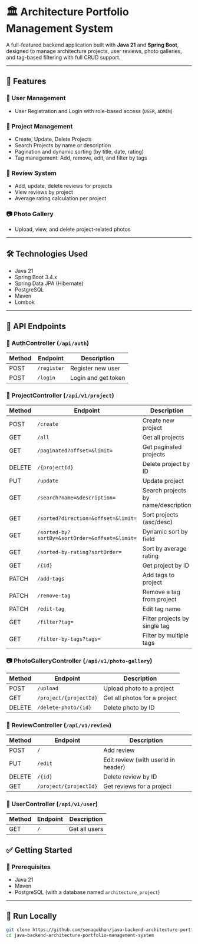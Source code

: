 # 🏛️ Architecture Portfolio Management System

A full-featured backend application built with **Java 21** and **Spring Boot**, designed to manage architecture projects, user reviews, photo galleries, and tag-based filtering with full CRUD support.

---

## 🚀 Features

### 👤 User Management
- User Registration and Login with role-based access (`USER`, `ADMIN`)

### 📅 Project Management
- Create, Update, Delete Projects
- Search Projects by name or description
- Pagination and dynamic sorting (by title, date, rating)
- Tag management: Add, remove, edit, and filter by tags

### 🌟 Review System
- Add, update, delete reviews for projects
- View reviews by project
- Average rating calculation per project

### 📷 Photo Gallery
- Upload, view, and delete project-related photos

---

## 🛠️ Technologies Used

- Java 21
- Spring Boot 3.4.x
- Spring Data JPA (Hibernate)
- PostgreSQL
- Maven
- Lombok

---

## 🔗 API Endpoints

### 🔐 AuthController (`/api/auth`)

| Method | Endpoint | Description         |
|--------|----------|---------------------|
| POST   | `/register` | Register new user |
| POST   | `/login`    | Login and get token |

### 📅 ProjectController (`/api/v1/project`)

| Method | Endpoint | Description |
|--------|----------|-------------|
| POST | `/create` | Create new project |
| GET | `/all` | Get all projects |
| GET | `/paginated?offset=&limit=` | Get paginated projects |
| DELETE | `/{projectId}` | Delete project by ID |
| PUT | `/update` | Update project |
| GET | `/search?name=&description=` | Search projects by name/description |
| GET | `/sorted?direction=&offset=&limit=` | Sort projects (asc/desc) |
| GET | `/sorted-by?sortBy=&sortOrder=&offset=&limit=` | Dynamic sort by field |
| GET | `/sorted-by-rating?sortOrder=` | Sort by average rating |
| GET | `/{id}` | Get project by ID |
| PATCH | `/add-tags` | Add tags to project |
| PATCH | `/remove-tag` | Remove a tag from project |
| PATCH | `/edit-tag` | Edit tag name |
| GET | `/filter?tag=` | Filter projects by single tag |
| GET | `/filter-by-tags?tags=` | Filter by multiple tags |

### 📷 PhotoGalleryController (`/api/v1/photo-gallery`)

| Method | Endpoint | Description |
|--------|----------|-------------|
| POST | `/upload` | Upload photo to a project |
| GET | `/project/{projectId}` | Get all photos for a project |
| DELETE | `/delete-photo/{id}` | Delete photo by ID |

### 💬 ReviewController (`/api/v1/review`)

| Method | Endpoint | Description |
|--------|----------|-------------|
| POST | `/` | Add review |
| PUT | `/edit` | Edit review (with userId in header) |
| DELETE | `/{id}` | Delete review by ID |
| GET | `/project/{projectId}` | Get reviews for a project |

### 👤 UserController (`/api/v1/user`)

| Method | Endpoint | Description |
|--------|----------|-------------|
| GET | `/` | Get all users |

## ✅ Getting Started

### 🔧 Prerequisites

- Java 21
- Maven
- PostgreSQL (with a database named `architecture_project`)

---

## 🚦 Run Locally

```bash
git clone https://github.com/senagokhan/java-backend-architecture-portfolio-management-system.git
cd java-backend-architecture-portfolio-management-system


